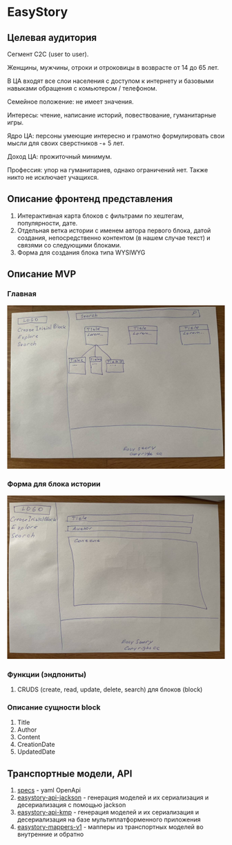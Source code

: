 # EasyStory
## Целевая аудитория
Сегмент С2С (user to user).

Женщины, мужчины, отроки и отроковицы в возврасте от 14 до 65 лет.

В ЦА входят все слои населения с доступом к интернету и базовыми навыками обращения с комьютером / телефоном.

Семейное положение: не имеет значения.

Интересы: чтение, написание историй, повествование, гуманитарные игры.

Ядро ЦА: персоны умеющие интересно и грамотно формулировать свои мысли для своих сверстников -+ 5 лет.

Доход ЦА: прожиточный минимум.

Профессия: упор на гуманитариев, однако ограничений нет. Также никто не исключает учащихся.

## Описание фронтенд представления
1. Интерактивная карта блоков с фильтрами по хештегам, популярности, дате.
2. Отдельная ветка истории с именем автора первого блока, датой создания, непосредственно контентом (в нашем случае текст) и связями со следующими блоками.
3. Форма для создания блока типа WYSIWYG

## Описание MVP
### Главная
![](images/1.jpg)
### Форма для блока истории
![](images/2.jpg)
### Функции (эндпониты)

1. CRUDS (create, read, update, delete, search) для блоков (block)

### Описание сущности block

1. Title
2. Author
3. Content
4. CreationDate
5. UpdatedDate

## Транспортные модели, API
1. [specs](specs) - yaml OpenApi
2. [easystory-api-jackson](easystory-api-jackson) - генерация моделей и их сериализация и десериализация с помощью jackson
3. [easystory-api-kmp](easystory-api-kmp) - генерация моделей и их сериализация и десериализация на базе мультиплатформенного приложения
3. [easystory-mappers-v1](easystory-mappers-v1) - мапперы из транспортных моделей во внутренние и обратно